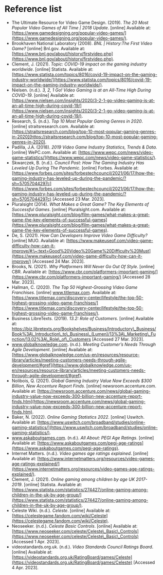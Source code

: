 # Reference list

* The Ultimate Resource for Video Game Design. (2019). _The 20 Most Popular Video Games of All Time | 2018 Update_. \[online] Available at: [https://www.gamedesigning.org/popular-video-games/](https://www.gamedesigning.org/popular-video-games/).
* Brookhaven National Laboratory (2008). _BNL | History:The First Video Game?_ \[online] Bnl.gov. Available at: [https://www.bnl.gov/about/history/firstvideo.php](https://www.bnl.gov/about/history/firstvideo.php).
* Clement, J. (2021). _Topic: COVID-19 impact on the gaming industry worldwide_. \[online] Statista. Available at: [https://www.statista.com/topics/8016/covid-19-impact-on-the-gaming-industry-worldwide/](https://www.statista.com/topics/8016/covid-19-impact-on-the-gaming-industry-worldwide/).
* Nielsen. (n.d.). _3, 2, 1 Go! Video Gaming is at an All-Time High During COVID-19_. \[online] Available at: [https://www.nielsen.com/insights/2020/3-2-1-go-video-gaming-is-at-an-all-time-high-during-covid-19/](https://www.nielsen.com/insights/2020/3-2-1-go-video-gaming-is-at-an-all-time-high-during-covid-19/).
* Research, S. (n.d.). _Top 10 Most Popular Gaming Genres in 2020_. \[online] straitsresearch.com. Available at: [https://straitsresearch.com/blog/top-10-most-popular-gaming-genres-in-2020](https://straitsresearch.com/blog/top-10-most-popular-gaming-genres-in-2020).
* Padilla, J.A. (2018). _2019 Video Game Industry Statistics, Trends & Data_. \[online] WePC.com. Available at: [https://www.wepc.com/news/video-game-statistics/](https://www.wepc.com/news/video-game-statistics/).
* Skwarczek, B. (n.d.). _Council Post: How The Gaming Industry Has Leveled Up During The Pandemic_. \[online] Forbes. Available at: [https://www.forbes.com/sites/forbestechcouncil/2021/06/17/how-the-gaming-industry-has-leveled-up-during-the-pandemic/?sh=57057044297c](https://www.forbes.com/sites/forbestechcouncil/2021/06/17/how-the-gaming-industry-has-leveled-up-during-the-pandemic/?sh=57057044297c) \[Accessed 23 Mar. 2023].
* Pluralsight (2014). _What Makes a Great Game? The Key Elements of Successful Games_. \[online] Pluralsight.com. Available at: [https://www.pluralsight.com/blog/film-games/what-makes-a-great-game-the-key-elements-of-successful-games](https://www.pluralsight.com/blog/film-games/what-makes-a-great-game-the-key-elements-of-successful-games).
* De, S. (2021). _How Can Developers Improve Video Game Difficulty?_ \[online] MUO. Available at: [https://www.makeuseof.com/video-game-difficulty-how-can-it-improve/#:\~:text=Good%20Video%20Game%20Difficulty%20Must](https://www.makeuseof.com/video-game-difficulty-how-can-it-improve/) \[Accessed 24 Mar. 2023].
* Brooks, N. (2021). _Why Platformers Will Never Go Out Of Style_. \[online] CBR. Available at: [https://www.cbr.com/platformers-important-gaming/](https://www.cbr.com/platformers-important-gaming/) \[Accessed 28 Mar. 2023].
* Hallman, C. (2020). _The Top 50 Highest-Grossing Video Game Franchises_. \[online] www.titlemax.com. Available at: [https://www.titlemax.com/discovery-center/lifestyle/the-top-50-highest-grossing-video-game-franchises/](https://www.titlemax.com/discovery-center/lifestyle/the-top-50-highest-grossing-video-game-franchises/).
* Business LibreTexts. (2019). _13.2: Role of Customers_. \[online] Available at: https://biz.libretexts.org/Bookshelves/Business/Introductory\_Business/Book%3A\_Introduction\_to\_Business\_(Lumen)/13%3A\_Marketing\_Function/13.02%3A\_Role\_of\_Customers \[Accessed 27 Mar. 2023].
* www.globalknowledge.com. (n.d.). _Meeting Customer’s Needs Through Agile Development_. \[online] Available at: [https://www.globalknowledge.com/us-en/resources/resource-library/articles/meeting-customers-needs-through-agile-development/#gref](https://www.globalknowledge.com/us-en/resources/resource-library/articles/meeting-customers-needs-through-agile-development/#gref).
* Nolibois, Q. (2021). _Global Gaming Industry Value Now Exceeds $300 Billion, New Accenture Report Finds_. \[online] newsroom.accenture.com. Available at: [https://newsroom.accenture.com/news/global-gaming-industry-value-now-exceeds-300-billion-new-accenture-report-finds.htm](https://newsroom.accenture.com/news/global-gaming-industry-value-now-exceeds-300-billion-new-accenture-report-finds.htm).
* Baker, N. (2022). _Online Gaming Statistics 2022_. \[online] Uswitch. Available at: [https://www.uswitch.com/broadband/studies/online-gaming-statistics/](https://www.uswitch.com/broadband/studies/online-gaming-statistics/).
* www.askaboutgames.com. (n.d.). _All About: PEGI Age Ratings_. \[online] Available at: [https://www.askaboutgames.com/pegi-age-ratings](https://www.askaboutgames.com/pegi-age-ratings).
* Internet Matters. (n.d.). _Video games age ratings explained_. \[online] Available at: [https://www.internetmatters.org/resources/video-games-age-ratings-explained/](https://www.internetmatters.org/resources/video-games-age-ratings-explained/).
* Clement, J. (2021). _Online gaming among children by age UK 2017-2019_. \[online] Statista. Available at: [https://www.statista.com/statistics/274427/online-gaming-among-children-in-the-uk-by-age-group/](https://www.statista.com/statistics/274427/online-gaming-among-children-in-the-uk-by-age-group/).
* Celeste Wiki. (n.d.). _Celeste_. \[online] Available at: [https://celestegame.fandom.com/wiki/Celeste](https://celestegame.fandom.com/wiki/Celeste).
* Neoseeker. (n.d.). _Celeste Basic Controls_. \[online] Available at: [https://www.neoseeker.com/celeste/Celeste\_Basic\_Controls](https://www.neoseeker.com/celeste/Celeste\_Basic\_Controls) \[Accessed 1 Apr. 2023].
* videostandards.org.uk. (n.d.). _Video Standards Council Ratings Board_. \[online] Available at: [https://videostandards.org.uk/RatingBoard/games/Celeste](https://videostandards.org.uk/RatingBoard/games/Celeste) \[Accessed 4 Apr. 2023].
